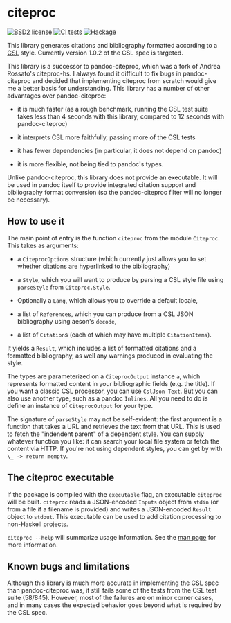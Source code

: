 # citeproc

[![BSD2 license](https://img.shields.io/badge/license-BSD2-blue.svg)](LICENSE)
[![CI
tests](https://github.com/jgm/citeproc/workflows/CI%20tests/badge.svg)](https://github.com/jgm/citeproc/actions)
[![Hackage](https://img.shields.io/hackage/v/citeproc.svg)](https://hackage.haskell.org/package/citeproc)

This library generates citations and bibliography formatted
according to a [CSL] style.  Currently version 1.0.2 of the CSL
spec is targeted.

This library is a successor to pandoc-citeproc, which was a fork
of Andrea Rossato's citeproc-hs.  I always found it difficult to
fix bugs in pandoc-citeproc and decided that implementing
citeproc from scratch would give me a better basis for
understanding.  This library has a number of other advantages
over pandoc-citeproc:

- it is much faster (as a rough benchmark, running the CSL
  test suite takes less than 4 seconds with this library,
  compared to 12 seconds with pandoc-citeproc)

- it interprets CSL more faithfully, passing more of the CSL
  tests

- it has fewer dependencies (in particular, it does not depend
  on pandoc)

- it is more flexible, not being tied to pandoc's types.

Unlike pandoc-citeproc, this library does not provide an
executable.  It will be used in pandoc itself to provide
integrated citation support and bibliography format conversion
(so the pandoc-citeproc filter will no longer be necessary).

[CSL]: https://docs.citationstyles.org/en/stable/specification.html

## How to use it

The main point of entry is the function `citeproc` from the
module `Citeproc`.  This takes as arguments:

- a `CiteprocOptions` structure (which currently just allows you
  to set whether citations are hyperlinked to the bibliography)

- a `Style`, which you will want to produce by parsing a CSL
  style file using `parseStyle` from `Citeproc.Style`.

- Optionally a `Lang`, which allows you to override a default locale,

- a list of `Reference`s, which you can produce from a CSL JSON
  bibliography using aeson's `decode`,

- a list of `Citation`s (each of which may have multiple
  `CitationItems`).

It yields a `Result`, which includes a list of formatted
citations and a formatted bibliography, as well any warnings
produced in evaluating the style.

The types are parameterized on a `CiteprocOutput` instance `a`,
which represents formatted content in your bibliographic
fields (e.g. the title).  If you want a classic CSL processor,
you can use `CslJson Text`.  But you can also use another type,
such as a pandoc `Inlines`.  All you need to do is define
an instance of `CiteprocOutput` for your type.

The signature of `parseStyle` may not be self-evident:
the first argument is a function that takes a URL and
retrieves the text from that URL.  This is used to fetch
the "indendent parent" of a dependent style.  You can supply
whatever function you like: it can search your local file
system or fetch the content via HTTP.  If you're not using
dependent styles, you can get by with `\_ -> return mempty`.

## The citeproc executable

If the package is compiled with the `executable` flag, an
executable `citeproc` will be built.  `citeproc` reads
a JSON-encoded `Inputs` object from `stdin` (or from
a file if a filename is provided) and writes
a JSON-encoded `Result` object to `stdout`.  This executable
can be used to add citation processing to non-Haskell projects.

`citeproc --help` will summarize usage information.  See
the [man page](man/citeproc.1.md) for more information.

## Known bugs and limitations

Although this library is much more accurate in implementing the
CSL spec than pandoc-citeproc was, it still fails some of the
tests from the CSL test suite (58/845).  However, most of the
failures are on minor corner cases, and in many cases the
expected behavior goes beyond what is required by the CSL spec.

